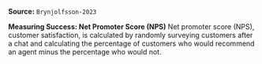 **Source:** `Brynjolfsson-2023`

**Measuring Success: Net Promoter Score (NPS)**
Net promoter score (NPS), customer satisfaction, is calculated by randomly surveying customers after a chat and calculating the percentage of customers who would recommend an agent minus the percentage who would not.
